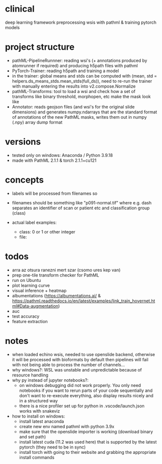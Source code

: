 # clinical

deep learning framework preprocessing wsis with pathml &amp; training pytorch models

# project structure

- pathML-PipelineRunnner: reading wsi's (+ annotations produced by atomrunner if required) and producing h5path files with pathml
- PyTorch-Trainer: reading h5path and training a model
- in the trainer: global means and stds can be computed with (mean, std = helpers.ds_means_stds.mean_stds(full_ds)), need to re-run the trainer with manually entering the results into v2.compose.Normalize
- pathML-Transforms: tool to load a wsi and check how a set of transforms like binary threshold, morphopen, etc make the mask look like 
- Annotator: reads geojson files (and wsi's for the original slide dimensions) and generates numpy.ndarrays that are the standard format of annotations of the new PathML masks, writes them out in numpy (.npy) array dump format

# versions

- tested only on windows: Anaconda / Python 3.9.18
- made with PathML 2.1.1 & torch 2.1.1+cu121

# concepts

- labels will be processed from filenames so
- filenames should be something like "p091-normal.tif" where e.g. dash separates an identifier of scan or patient etc and classification group (class)

- actual label examples:
    - class: 0 or 1 or other integer
    - file: <p091>

# todos

- arra az otsura ranezni mert szar (csomo ures kep van)
- prep one-tile transform checker for PathML
- run on Ubuntu
- plot learning curve
- visual inference + heatmap
- albumentations (https://albumentations.ai/ & https://pathml.readthedocs.io/en/latest/examples/link_train_hovernet.html#Data-augmentation)
- auc
- test accuracy
- feature extraction

# notes

- when loaded echino wsis, needed to use openslide backend, otherwise it will be processed with bioformats by default then pipelines will fail with not being able to process the number of channels...
- why windows?: WSL was unstable and unpredictable because of resource handling
- why py instead of jupyter notebooks?: 
    - on windows debugging did not work properly. You only need notebooks if you want to rerun parts of your code sequentially and don't want to re-execute everything, also display results nicely and in a structured way
    - there is a nice profiler set up for python in .vscode/launch.json works with snakeviz
- how to install on windows: 
    - install latest anaconda
    - create new env named pathml with python 3.9x
    - make sure that the openslide importer is working (download binary and set path)
    - install latest cuda (11.2 was used here) that is supported by the latest pytorch (they need to be in sync)
    - install torch with going to their website and grabbing the appropriate install commands

